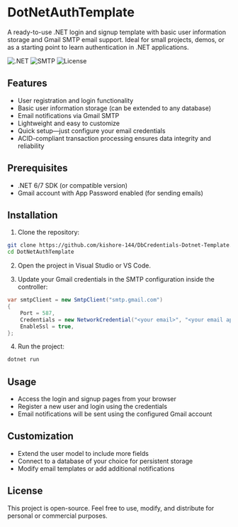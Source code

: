 # DotNetAuthTemplate

A ready-to-use .NET login and signup template with basic user information storage and Gmail SMTP email support. Ideal for small projects, demos, or as a starting point to learn authentication in .NET applications.

![.NET](https://img.shields.io/badge/.NET-Authentication-blue?logo=dotnet&logoColor=white)
![SMTP](https://img.shields.io/badge/Email-SMTP%20Support-green?logo=gmail&logoColor=white)
![License](https://img.shields.io/badge/License-MIT-orange)

## Features

- User registration and login functionality
- Basic user information storage (can be extended to any database)
- Email notifications via Gmail SMTP
- Lightweight and easy to customize
- Quick setup—just configure your email credentials
- ACID-compliant transaction processing ensures data integrity and reliability

## Prerequisites

- .NET 6/7 SDK (or compatible version)
- Gmail account with App Password enabled (for sending emails)

## Installation

1. Clone the repository:

```bash
git clone https://github.com/kishore-144/DbCredentials-Dotnet-Template.git
cd DotNetAuthTemplate
```


2. Open the project in Visual Studio or VS Code.

3. Update your Gmail credentials in the SMTP configuration inside the controller:

```csharp
var smtpClient = new SmtpClient("smtp.gmail.com")
{
    Port = 587,
    Credentials = new NetworkCredential("<your email>", "<your email app password>"),
    EnableSsl = true,
};
```

4. Run the project:

```bash
dotnet run
```

## Usage

- Access the login and signup pages from your browser  
- Register a new user and login using the credentials
- Email notifications will be sent using the configured Gmail account

## Customization

- Extend the user model to include more fields
- Connect to a database of your choice for persistent storage
- Modify email templates or add additional notifications

## License

This project is open-source. Feel free to use, modify, and distribute for personal or commercial purposes.
